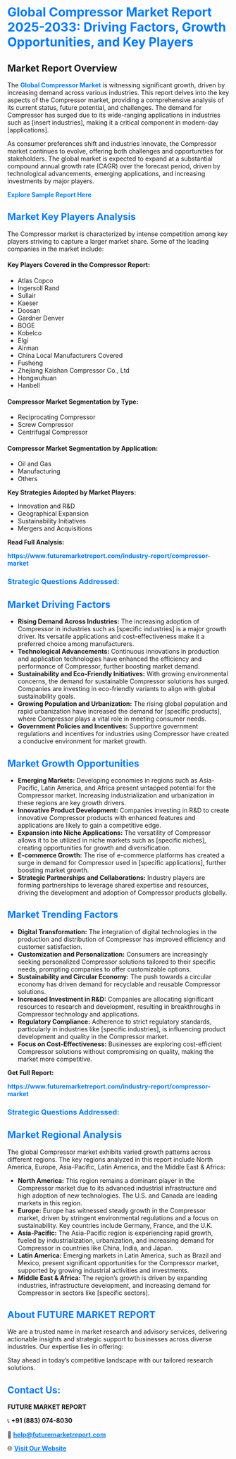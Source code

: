 <h1 style="color: #007BFF;">Global Compressor Market Report 2025-2033: Driving Factors, Growth Opportunities, and Key Players</h1>

<section id="overview">
<h2>Market Report Overview</h2>
<p>The <a href="https://www.futuremarketreport.com/industry-report/compressor-market" style="color: #007BFF; text-decoration: none;"><strong>Global Compressor Market</strong></a> is witnessing significant growth, driven by increasing demand across various industries. This report delves into the key aspects of the Compressor market, providing a comprehensive analysis of its current status, future potential, and challenges. The demand for Compressor has surged due to its wide-ranging applications in industries such as [insert industries], making it a critical component in modern-day [applications].</p>
<p>As consumer preferences shift and industries innovate, the Compressor market continues to evolve, offering both challenges and opportunities for stakeholders. The global market is expected to expand at a substantial compound annual growth rate (CAGR) over the forecast period, driven by technological advancements, emerging applications, and increasing investments by major players.</p>
</section>

<section id="overview">
<p><a href="https://www.futuremarketreport.com/request-sample/reportId=51139" style="color: #007BFF; text-decoration: none;"><strong>Explore Sample Report Here</strong></a></p>
</section>

<section id="key-players">
<h2 style="color: #007BFF;">Market Key Players Analysis</h2>
<p>The Compressor market is characterized by intense competition among key players striving to capture a larger market share. Some of the leading companies in the market include:</p>
<h4>Key Players Covered in the Compressor Report:</h4>
<ul><li>Atlas Copco</li><li>Ingersoll Rand</li><li>Sullair</li><li>Kaeser</li><li>Doosan</li><li>Gardner Denver</li><li>BOGE</li><li>Kobelco</li><li>Elgi</li><li>Airman</li><li>China Local Manufacturers Covered</li><li>Fusheng</li><li>Zhejiang Kaishan Compressor Co., Ltd</li><li>Hongwuhuan</li><li>Hanbell</li></ul>
<h4>Compressor Market Segmentation by Type:</h4>
<ul><li>Reciprocating Compressor</li><li>Screw Compressor</li><li>Centrifugal Compressor</li></ul>

<h4>Compressor Market Segmentation by Application:</h4>
<ul><li>Oil and Gas</li><li>Manufacturing</li><li>Others</li></ul>
<p><strong>Key Strategies Adopted by Market Players:</strong></p>
<ul>
<li>Innovation and R&D</li>
<li>Geographical Expansion</li>
<li>Sustainability Initiatives</li>
<li>Mergers and Acquisitions</li>
</ul>
</section>

<section>
<p><strong>Read Full Analysis: </strong></p><a href="https://www.futuremarketreport.com/industry-report/compressor-market" style="color: #007BFF; text-decoration: none;"><strong>https://www.futuremarketreport.com/industry-report/compressor-market</strong></a>
<h3 style="color: #007BFF;">Strategic Questions Addressed:</h3>
</section>

<section id="driving-factors">
<h2 style="color: #007BFF;">Market Driving Factors</h2>
<ul>
<li><strong>Rising Demand Across Industries:</strong> The increasing adoption of Compressor in industries such as [specific industries] is a major growth driver. Its versatile applications and cost-effectiveness make it a preferred choice among manufacturers.</li>
<li><strong>Technological Advancements:</strong> Continuous innovations in production and application technologies have enhanced the efficiency and performance of Compressor, further boosting market demand.</li>
<li><strong>Sustainability and Eco-Friendly Initiatives:</strong> With growing environmental concerns, the demand for sustainable Compressor solutions has surged. Companies are investing in eco-friendly variants to align with global sustainability goals.</li>
<li><strong>Growing Population and Urbanization:</strong> The rising global population and rapid urbanization have increased the demand for [specific products], where Compressor plays a vital role in meeting consumer needs.</li>
<li><strong>Government Policies and Incentives:</strong> Supportive government regulations and incentives for industries using Compressor have created a conducive environment for market growth.</li>
</ul>
</section>

<section id="growth-opportunities">
<h2 style="color: #007BFF;">Market Growth Opportunities</h2>
<ul>
<li><strong>Emerging Markets:</strong> Developing economies in regions such as Asia-Pacific, Latin America, and Africa present untapped potential for the Compressor market. Increasing industrialization and urbanization in these regions are key growth drivers.</li>
<li><strong>Innovative Product Development:</strong> Companies investing in R&D to create innovative Compressor products with enhanced features and applications are likely to gain a competitive edge.</li>
<li><strong>Expansion into Niche Applications:</strong> The versatility of Compressor allows it to be utilized in niche markets such as [specific niches], creating opportunities for growth and diversification.</li>
<li><strong>E-commerce Growth:</strong> The rise of e-commerce platforms has created a surge in demand for Compressor used in [specific applications], further boosting market growth.</li>
<li><strong>Strategic Partnerships and Collaborations:</strong> Industry players are forming partnerships to leverage shared expertise and resources, driving the development and adoption of Compressor products globally.</li>
</ul>
</section>

<section id="trending-factors">
<h2 style="color: #007BFF;">Market Trending Factors</h2>
<ul>
<li><strong>Digital Transformation:</strong> The integration of digital technologies in the production and distribution of Compressor has improved efficiency and customer satisfaction.</li>
<li><strong>Customization and Personalization:</strong> Consumers are increasingly seeking personalized Compressor solutions tailored to their specific needs, prompting companies to offer customizable options.</li>
<li><strong>Sustainability and Circular Economy:</strong> The push towards a circular economy has driven demand for recyclable and reusable Compressor solutions.</li>
<li><strong>Increased Investment in R&D:</strong> Companies are allocating significant resources to research and development, resulting in breakthroughs in Compressor technology and applications.</li>
<li><strong>Regulatory Compliance:</strong> Adherence to strict regulatory standards, particularly in industries like [specific industries], is influencing product development and quality in the Compressor market.</li>
<li><strong>Focus on Cost-Effectiveness:</strong> Businesses are exploring cost-efficient Compressor solutions without compromising on quality, making the market more competitive.</li>
</ul>
</section>

<section>
<p><strong>Get Full Report: </strong></p><a href="https://www.futuremarketreport.com/industry-report/compressor-market" style="color: #007BFF; text-decoration: none;"><strong>https://www.futuremarketreport.com/industry-report/compressor-market</strong></a>
<h3 style="color: #007BFF;">Strategic Questions Addressed:</h3>
</section>


<section id="regional-analysis">
<h2 style="color: #007BFF;">Market Regional Analysis</h2>
<p>The global Compressor market exhibits varied growth patterns across different regions. The key regions analyzed in this report include North America, Europe, Asia-Pacific, Latin America, and the Middle East & Africa:</p>
<ul>
<li><strong>North America:</strong> This region remains a dominant player in the Compressor market due to its advanced industrial infrastructure and high adoption of new technologies. The U.S. and Canada are leading markets in this region.</li>
<li><strong>Europe:</strong> Europe has witnessed steady growth in the Compressor market, driven by stringent environmental regulations and a focus on sustainability. Key countries include Germany, France, and the U.K.</li>
<li><strong>Asia-Pacific:</strong> The Asia-Pacific region is experiencing rapid growth, fueled by industrialization, urbanization, and increasing demand for Compressor in countries like China, India, and Japan.</li>
<li><strong>Latin America:</strong> Emerging markets in Latin America, such as Brazil and Mexico, present significant opportunities for the Compressor market, supported by growing industrial activities and investments.</li>
<li><strong>Middle East & Africa:</strong> The region’s growth is driven by expanding industries, infrastructure development, and increasing demand for Compressor in sectors like [specific sectors].</li>
</ul>
</section>

<footer>
<h2 style="color: #007BFF;">About FUTURE MARKET REPORT</h2>
<p>We are a trusted name in market research and advisory services, delivering actionable insights and strategic support to businesses across diverse industries. Our expertise lies in offering:</p>

<p>Stay ahead in today’s competitive landscape with our tailored research solutions.</p>

<h2 style="color: #007BFF;">Contact Us:</h2>
<p><strong>FUTURE MARKET REPORT</strong></p>
<p>📞 <strong>+91 (883) 074-8030</strong></p>
<p>📧 <strong><a href="mailto:help@futuremarketreport.com" style="color: #007BFF;">help@futuremarketreport.com</a></strong></p>
<p>🌐 <strong><a href="https://www.futuremarketreport.com/" style="color: #007BFF;">Visit Our Website</a></strong></p>
</footer>